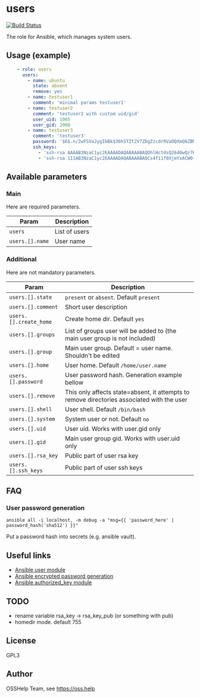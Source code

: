 # users

[![Build Status](https://drone.osshelp.ru/api/badges/ansible/users/status.svg)](https://drone.osshelp.ru/ansible/users)

The role for Ansible, which manages system users.

## Usage (example)

```yaml
    - role: users
      users:
        - name: ubuntu
          state: absent
          remove: yes
        - name: testuser1
          comment: 'minimal params testuser1'
        - name: testuser2
          comment: 'testuser2 with custom uid/gid'
          user_uid: 1005
          user_gid: 2008
        - name: testuser3
          comment: 'testuser3'
          password: '$6$.n/2wFSVaJygIbBk$36h5TZt2V7ZbgZzcdrRVaDQXmQ6ZBMBj8dEOw0LStwz.fjNOpSgz4k989VjBzKvJJ2EY3L6AwPN8BtQ.q7vCA/'
          ssh_keys:
            - 'ssh-rsa AAAAB3NzaC1yc2EAAAADAQABAAABAQDhlHctdsQ2640wQz7KIwQ86KCF1GbVRyEDr/GJEtqri7H4m8QtITrAjQRGlq4TK0lek+XivTIgT3uzAJEpP8Wiqr7ke1ZyDZdJw+5GYm4lG4hZs5kkT+AU88j21xZQ1ww4aNw7bXZBNU8Tk38sLbFllXEfCsbrVFMvT499pfTAgNJ8xRrahkLegsTJA+1PJxHwPnEI5IEzSxfu6ChjNrjGtl4tCsRTMWP7UdVfolBE4WLKqpqoa7C9xdmVFauwn8Ah5FepfdgQuXtvlkqPtWr/sEhNUEAAEfyDZ1We5SzW5dBBQWIPsJ8UZRNz/yNJorlTyoXdVYR919dHYluxbGPf testuser6'
            - 'ssh-rsa 111AB3NzaC1yc2EAAAADAQABAAABAQCs4f11f0XjmYxACW0+w8VxFSAcMzhQF5CTVUJY9AIJZiFvdZeGVy5/ZsaqY2wseTPqizhCol1hMR6c423TeYCXICgfjh6XFwbbC48fNm0EaGDaogize0YSHsGvgRhz/rnX5X3Lk8RWYaXp3+ScayVnduM4ZjG81eDR5fxwHqK01S7ZhjliGE15enacOxr1SP/SywaWU8OU0FzZG/32RkcWihKZF43pkm9ylJq+638qW5MKDz0X1Ji07m7X9fTjEIIUTYsbW4NHefHCfZI6iXFkKIGpMqewcHrWiSxJB2XZn76gCyqLUKoyJY9GpT3riX1Hzm8ouzNs6d6aowreBt+5 root@tester'
```

## Available parameters

### Main

Here are required parameters.

| Param | Description |
| -------- | -------- |
| `users` | List of users |
| `users.[].name` | User name |

### Additional

Here are not mandatory parameters.

| Param | Description |
| -------- | -------- |
| `users.[].state` | `present` or `absent`. Default `present` |
| `users.[].comment` | Short user description |
| `users.[].create_home` | Create home dir. Default `yes` |
| `users.[].groups` | List of groups user will be added to (the main user group is not included) |
| `users.[].group` | Main user group. Default = user name. Shouldn't be edited |
| `users.[].home` | User home. Default `/home/user.name` |
| `users.[].password` | User password hash. Generation example bellow |
| `users.[].remove` | This only affects state=absent, it attempts to remove directories associated with the user |
| `users.[].shell` | User shell. Default `/bin/bash` |
| `users.[].system` | System user or not. Default `no` |
| `users.[].uid` | User uid. Works with user.gid only |
| `users.[].gid` | Main user group gid. Works with user.uid only |
| `users.[].rsa_key` | Public part of user rsa key |
| `users.[].ssh_keys` | Public part of user ssh keys |

## FAQ

### User password generation

``` shell
ansible all -i localhost, -m debug -a "msg={{ 'password_here' | password_hash('sha512') }}"
```

Put a password hash into secrets (e.g. ansible vault).

## Useful links

- [Ansible user module](https://docs.ansible.com/ansible/latest/modules/user_module.html)
- [Ansible encrypted password generation](https://docs.ansible.com/ansible/faq.html#how-do-i-generate-encrypted-passwords-for-the-user-module)
- [Ansible authorized_key module](https://docs.ansible.com/ansible/2.9/modules/authorized_key_module.html)

## TODO

- rename variable rsa_key -> rsa_key_pub (or something with pub)
- homedir mode. default 755

## License

GPL3

## Author

OSSHelp Team, see <https://oss.help>
